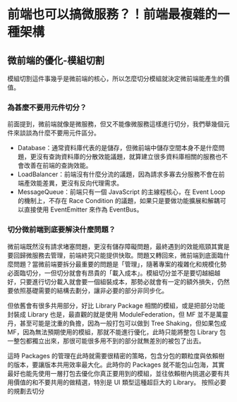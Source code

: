 # 前端也可以搞微服務？！前端最複雜的一種架構

## 微前端的優化-模組切割

模組切割這件事幾乎是微前端的核心，所以怎麼切分模組就決定微前端能產生的價值。

### 為甚麼不要用元件切分？

前面提到，微前端就像是微服務，但又不能像微服務這樣進行切分，我們舉幾個元件來談談為什麼不要用元件區分。

- Database：通常資料庫代表的是儲存，但微前端中儲存空間本身不是什麼問題，更沒有查詢資料庫的分散效能議題，就算建立很多資料庫相關的服務也不會改善在前端的查詢效能。
- LoadBalancer：前端沒有什麼分流的議題，因為請求多寡去分服務不會在前端產效能差異，更沒有反向代理需求。
- MessageQueue：前端只有一個 JavaScript 的主線程核心，在 Event Loop 的機制上，不存在 Race Condition 的議題，如果只是要做功能擴展和解耦可以直接使用 EventEmitter 來作為 EventBus。

### 切分微前端到底要解決什麼問題？

微前端既然沒有請求堵塞問題，更沒有儲存障礙問題，最終遇到的效能瓶頸其實是要回歸微服務去管理，前端終究只能提供快取。問題又轉回來，微前端到底面臨什麼問題？當微前端要拆分最重要的問題是「管理」，隨著專案的複雜化和規模化勢必面臨切分，一但切分就會有昂貴的「載入成本」。模組切分並不是要切越細越好，只要進行切分載入就會要一個組裝成本，那勢必就會有一定的額外損失，仍然要依照基礎需要的結構去劃分，讓非必要的部分非同步化。

但依舊會有很多共用部分，好比 Library Package 相關的模組，或是把部分功能封裝成 Library 也是，最直觀的就是使用 ModuleFederation，但 MF 並不是萬靈丹，甚至可能是沈重的負擔，因為一般打包可以做到 Tree Shaking，但如果包成 MF，因為無法預期使用的模組，那就不能進行優化，此時只能將整包 Library 包一整包都獨立出來，那很可能很多用不到的部分就無差別的被包了出去。

這時 Packages 的管理在此時就需要很精密的策略，包含分包的顆粒度與依賴樹的版本，要讓版本共用效率最大化。此時你的 Packages 就不能包山包海，其實最好也能先使用一層打包去優化你真正要用到的模組，並往依賴樹內挑選必要有共用價值的和不要共用的做精選，特別是 UI 類型這種超巨大的 Library。
按照必要的規劃去切分
